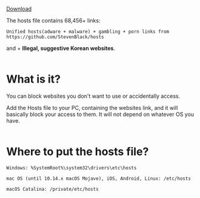 [Download](https://github.com/kegang0619/BlockHosts/raw/master/hosts)

The hosts file contains 68,456+ links: 
```
Unified hosts(adware + malware) + gambling + porn links from https://github.com/StevenBlack/hosts
```
and + **Illegal, suggestive Korean websites**.
<br><br>

# What is it?

You can block websites you don't want to use or accidentally access.

Add the Hosts file to your PC, containing the websites link, and it will basically block your access to them. It will not depend on whatever OS you have.
<br><br>

# Where to put the hosts file?

```
Windows: %SystemRoot%\system32\drivers\etc\hosts

mac OS (until 10.14.x macOS Mojave), iOS, Android, Linux: /etc/hosts

macOS Catalina: /private/etc/hosts
```
